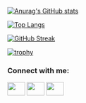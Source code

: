 
[![Anurag's GitHub stats](https://github-readme-stats.vercel.app/api?username=kaksfrankie&show_icons=true&theme=radical)](https://github.com/anuraghazra/github-readme-stats)

[![Top Langs](https://github-readme-stats.vercel.app/api/top-langs/?username=kaksfrankie&layout=compact&theme=radical)](https://github.com/anuraghazra/github-readme-stats)

[![GitHub Streak](https://github-readme-streak-stats.herokuapp.com/?user=kaksfrankie&theme=merko)](https://git.io/streak-stats)


[![trophy](https://github-profile-trophy.vercel.app/?username=kaksfrankie&theme=onedark)](https://github.com/ryo-ma/github-profile-trophy)

<h3 align="left">Connect with me:</h3>
<p align="left">
<a href="https://twitter.com/kaksfrank" target="blank"><img align="center" src="https://cdn.jsdelivr.net/npm/simple-icons@3.0.1/icons/twitter.svg" alt="" height="30" width="40" /></a>
<a href="https://www.linkedin.com/in/kakooza-francis-ssemanda-488276157/" target="blank"><img align="center" src="https://cdn.jsdelivr.net/npm/simple-icons@3.0.1/icons/linkedin.svg" alt="" height="30" width="40" /></a>
<a href="https://www.instagram.com/importerkaks/" target="blank"><img align="center" src="https://cdn.jsdelivr.net/npm/simple-icons@3.0.1/icons/instagram.svg" alt="" height="30" width="40" /></a>
</p>

